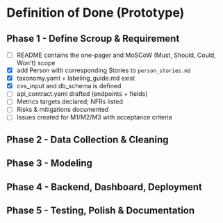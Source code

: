 # Definition of Done (Prototype)

## Phase 1 - Define Scroup & Requirement
 - [ ] README contains the one-pager and MoSCoW (Must, Should, Could, Won't) scope
 - [x] add Person with corresponding Stories to ``person_stories.md``
 - [x] taxonomy.yaml + labeling_guide.md exist
 - [x] cvs_input and db_schema is defined
 - [ ] api_contract.yaml drafted (endpoints + fields)
 - [ ] Metrics targets declared; NFRs listed
 - [ ] Risks & mitigations documented
 - [ ] Issues created for M1/M2/M3 with acceptance criteria

## Phase 2 - Data Collection & Cleaning 

## Phase 3 - Modeling

## Phase 4 - Backend, Dashboard, Deployment

## Phase 5 - Testing, Polish & Documentation


